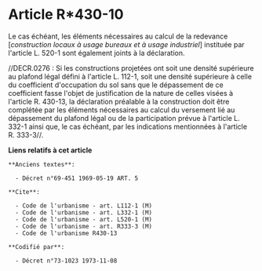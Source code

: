 # Article R*430-10

Le cas échéant, les éléments nécessaires au calcul de la redevance [*construction locaux à usage bureaux et à usage
industriel*] instituée par l'article L. 520-1 sont également joints à la déclaration.

//DECR.0276 : Si les constructions projetées ont soit une densité supérieure au plafond légal défini à l'article L. 112-1,
soit une densité supérieure à celle du coefficient d'occupation du sol sans que le dépassement de ce coefficient fasse
l'objet de justification de la nature de celles visées à l'article R. 430-13, la déclaration préalable à la construction doit
être complétée par les éléments nécessaires au calcul du versement lié au dépassement du plafond légal ou de la participation
prévue à l'article L. 332-1 ainsi que, le cas échéant, par les indications mentionnées à l'article R. 333-3//.

**Liens relatifs à cet article**

	**Anciens textes**:

	  - Décret n°69-451 1969-05-19 ART. 5

	**Cite**:

	  - Code de l'urbanisme - art. L112-1 (M)
	  - Code de l'urbanisme - art. L332-1 (M)
	  - Code de l'urbanisme - art. L520-1 (M)
	  - Code de l'urbanisme - art. R333-3 (M)
	  - Code de l'urbanisme R430-13

	**Codifié par**:

	  - Décret n°73-1023 1973-11-08
